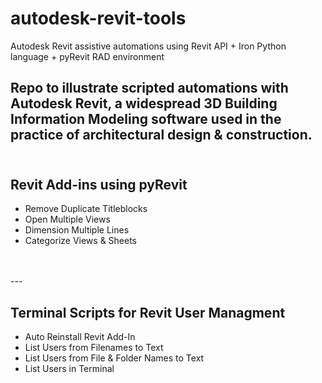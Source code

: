 # autodesk-revit-tools
Autodesk Revit assistive automations using Revit API + Iron Python language + pyRevit RAD environment

Repo to illustrate scripted automations with Autodesk Revit, a widespread 3D Building Information Modeling software used in the practice of architectural design & construction.
<br/>
<br/>
---

## Revit Add-ins using pyRevit

- Remove Duplicate Titleblocks
- Open Multiple Views
- Dimension Multiple Lines
- Categorize Views & Sheets




<br/>
<br/>
---

## Terminal Scripts for Revit User Managment

- Auto Reinstall Revit Add-In
- List Users from Filenames to Text
- List Users from File & Folder Names to Text
- List Users in Terminal
